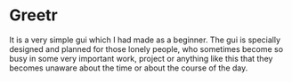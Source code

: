 # Greetr
It is a very simple gui which I had made as a beginner. The gui is specially designed and planned for those lonely people, who sometimes become so busy in some very important work, project or anything like this that they becomes unaware about the time or about the course of the day.
